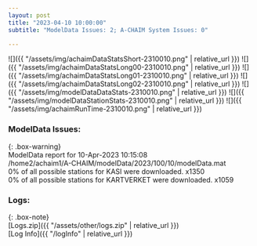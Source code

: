 ```yaml
---
layout: post
title: "2023-04-10 10:00:00"
subtitle: "ModelData Issues: 2; A-CHAIM System Issues: 0"

---
```


![]({{ "/assets/img/achaimDataStatsShort-2310010.png" | relative_url }})
![]({{ "/assets/img/achaimDataStatsLong00-2310010.png" | relative_url }})
![]({{ "/assets/img/achaimDataStatsLong01-2310010.png" | relative_url }})
![]({{ "/assets/img/achaimDataStatsLong02-2310010.png" | relative_url }})
![]({{ "/assets/img/modelDataDataStats-2310010.png" | relative_url }})
![]({{ "/assets/img/modelDataStationStats-2310010.png" | relative_url }})
![]({{ "/assets/img/achaimRunTime-2310010.png" | relative_url }})


### ModelData Issues:  
  
{: .box-warning}  
 ModelData report for 10-Apr-2023 10:15:08   
 /home2/achaim1/A-CHAIM/modelData/2023/100/10/modelData.mat   
 0% of all possible stations for KASI were downloaded. x1350   
 0% of all possible stations for KARTVERKET were downloaded. x1059   
  


### Logs:  
  
{: .box-note}  
[Logs.zip]({{ "/assets/other/logs.zip" | relative_url }})  
[Log Info]({{ "/logInfo" | relative_url }})  
